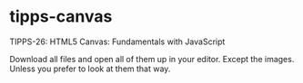 # tipps-canvas
TIPPS-26: HTML5 Canvas: Fundamentals with JavaScript

Download all files and open all of them up in your editor. Except the images. Unless you prefer to look at them that way.